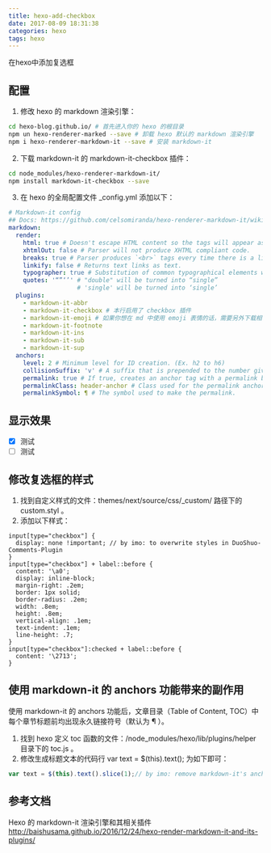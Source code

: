 ```yaml
---
title: hexo-add-checkbox
date: 2017-08-09 18:31:38
categories: hexo
tags: hexo
---
```

在hexo中添加复选框
<!--more-->
## 配置

1. 修改 hexo 的 markdown 渲染引擎：

``` bash
cd hexo-blog.github.io/ # 首先进入你的 hexo 的根目录
npm un hexo-renderer-marked --save # 卸载 hexo 默认的 markdown 渲染引擎
npm i hexo-renderer-markdown-it --save # 安装 markdown-it
```
2. 下载 markdown-it 的 markdown-it-checkbox 插件：
``` bash
cd node_modules/hexo-renderer-markdown-it/
npm install markdown-it-checkbox --save
```
3. 在 hexo 的全局配置文件 _config.yml 添加以下：
``` yml
# Markdown-it config
## Docs: https://github.com/celsomiranda/hexo-renderer-markdown-it/wiki
markdown:
  render:
    html: true # Doesn't escape HTML content so the tags will appear as html.
    xhtmlOut: false # Parser will not produce XHTML compliant code.
    breaks: true # Parser produces `<br>` tags every time there is a line break in the source document.
    linkify: false # Returns text links as text.
    typographer: true # Substitution of common typographical elements will take place.
    quotes: '“”‘’' # "double" will be turned into “single”
                   # 'single' will be turned into ‘single’
  plugins:
    - markdown-it-abbr
    - markdown-it-checkbox # 本行启用了 checkbox 插件
    - markdown-it-emoji # 如果你想在 md 中使用 emoji 表情的话，需要另外下载相关插件
    - markdown-it-footnote
    - markdown-it-ins
    - markdown-it-sub
    - markdown-it-sup
  anchors:
    level: 2 # Minimum level for ID creation. (Ex. h2 to h6)
    collisionSuffix: 'v' # A suffix that is prepended to the number given if the ID is repeated.
    permalink: true # If true, creates an anchor tag with a permalink besides the heading.
    permalinkClass: header-anchor # Class used for the permalink anchor tag.
    permalinkSymbol: ¶ # The symbol used to make the permalink.
```
## 显示效果
- [x] 测试
- [ ] 测试
## 修改复选框的样式
1. 找到自定义样式的文件：themes/next/source/css/_custom/ 路径下的 custom.styl 。
2. 添加以下样式：
``` code
input[type="checkbox"] {
  display: none !important; // by imo: to overwrite styles in DuoShuo-Comments-Plugin
}
input[type="checkbox"] + label::before {
  content: '\a0';
  display: inline-block;
  margin-right: .2em;
  border: 1px solid;
  border-radius: .2em;
  width: .8em;
  height: .8em;
  vertical-align: .1em;
  text-indent: .1em;
  line-height: .7;
}
input[type="checkbox"]:checked + label::before {
  content: '\2713';
}
```
## 使用 markdown-it 的 anchors 功能带来的副作用
使用 markdown-it 的 anchors 功能后，文章目录（Table of Content, TOC）中每个章节标题前均出现永久链接符号（默认为 ¶ ）。

1. 找到 hexo 定义 toc 函数的文件：/node_modules/hexo/lib/plugins/helper 目录下的 toc.js 。
2. 修改生成标题文本的代码行 var text = $(this).text(); 为如下即可：
``` javascript
var text = $(this).text().slice(1);// by imo: remove markdown-it's anchor character in TOC
```
## 参考文档
Hexo 的 markdown-it 渲染引擎和其相关插件 http://baishusama.github.io/2016/12/24/hexo-render-markdown-it-and-its-plugins/
